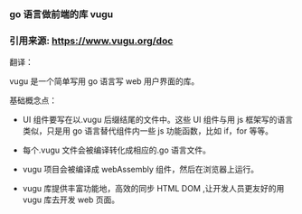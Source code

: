### go 语言做前端的库 vugu

### 引用来源: https://www.vugu.org/doc

翻译：

vugu 是一个简单写用 go 语言写 web 用户界面的库。

基础概念点：

- UI 组件要写在以.vugu 后缀结尾的文件中。这些 UI 组件与用 js 框架写的语言类似，只是用 go 语言替代组件内一些 js 功能函数，比如 if，for 等等。

- 每个.vugu 文件会被编译转化成相应的.go 语言文件。

- vugu 项目会被编译成 webAssembly 组件，然后在浏览器上运行。

- vugu 库提供丰富功能地，高效的同步 HTML DOM ,让开发人员更友好的用 vugu 库去开发 web 页面。
